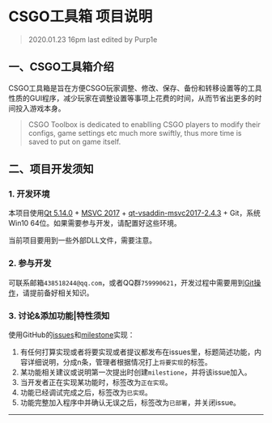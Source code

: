 # CSGO工具箱 项目说明
> 2020.01.23 16pm last edited by Purp1e

## 一、CSGO工具箱介绍

CSGO工具箱是旨在方便CSGO玩家调整、修改、保存、备份和转移设置等的工具性质的GUI程序，减少玩家在调整设置等事项上花费的时间，从而节省出更多的时间投入游戏本身。

> CSGO Toolbox is dedicated to enablling CSGO players to modify their configs, game settings etc much more swiftly, thus more time is saved to put on game itself.

## 二、项目开发须知

### 1. 开发环境

本项目使用[Qt 5.14.0](http://download.qt.io/archive/qt/5.14/5.14.0/) + [MSVC 2017](ed2k://|file|en_visual_studio_community_2015_x86_dvd_6847364.iso|3965825024|6A7D8489BB2877E6BB8ACB2DD187B637|/) + [qt-vsaddin-msvc2017-2.4.3](http://download.qt.io/archive/vsaddin/2.4.3/) + Git，系统Win10 64位。如果需要参与开发，请配置好这些环境。

当前项目要用到一些外部DLL文件，需要注意。

### 2. 参与开发

可联系邮箱`438518244@qq.com`，或者QQ群`759990621`，开发过程中需要用到[Git操作](https://www.jianshu.com/p/02cf41f38b6a)，请提前备好相关知识。

### 3. 讨论&添加功能|特性须知

使用GitHub的[issues](https://github.com/Purple-CSGO/CSGO-Toolbox/issues)和[milestone](https://github.com/Purple-CSGO/CSGO-Toolbox/milestones)实现：

1. 有任何打算实现或者将要实现或者提议都发布在issues里，标题简述功能，内容详细说明，分成n条，管理者根据情况打上`将要实现`的标签。
2. 某功能相关建议或说明第一次提出时创建`milestione`，并将该issue加入。
3. 当开发者正在实现某功能时，标签改为`正在实现`。
4. 功能已经调试完成之后，标签改为`已实现`。
5. 功能完整加入程序中并确认无误之后，标签改为`已部署`，并关闭issue。

-- --